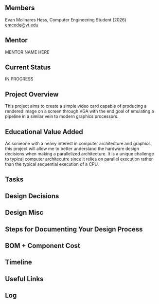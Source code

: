## Members
Evan Molinares Hess, Computer Engineering Student (2026)
emcode@vt.edu

## Mentor
MENTOR NAME HERE

## Current Status
IN PROGRESS

## Project Overview

This project aims to create a simple video card capable of producing a rendered image on a screen through VGA with the end goal of emulating a pipeline in a similar vein to modern graphics processors.

## Educational Value Added

As someone with a heavy interest in computer architecture and graphics, this project will allow me to better understand the hardware design decisions when making a parallelized architecture. It is a unique challenge to typical computer architecutre since it relies on parallel execution rather than the typical sequential execution of a CPU.

## Tasks

<!-- Your Text Here. You may work with your mentor on this later when they are assigned -->

## Design Decisions

<!-- Your Text Here. You may work with your mentor on this later when they are assigned -->

## Design Misc

<!-- Your Text Here. You may work with your mentor on this later when they are assigned -->

## Steps for Documenting Your Design Process

<!-- Your Text Here. You may work with your mentor on this later when they are assigned -->

## BOM + Component Cost

<!-- Your Text Here. You may work with your mentor on this later when they are assigned -->

## Timeline

<!-- Your Text Here. You may work with your mentor on this later when they are assigned -->

## Useful Links

<!-- Your Text Here. You may work with your mentor on this later when they are assigned -->

## Log

<!-- Your Text Here. You may work with your mentor on this later when they are assigned -->
